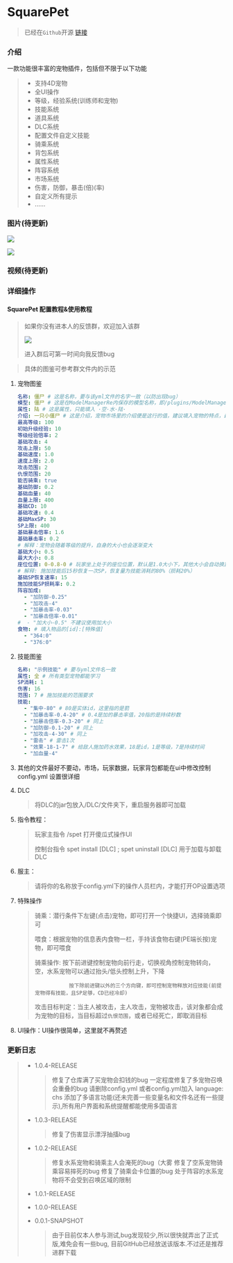 # SquarePet 

>已经在`Github`开源 [链接](https://github.com/iGxnon/SquarePet/)

### 介绍

一款功能很丰富的宠物插件，包括但不限于以下功能

   > + 支持4D宠物
   > + 全UI操作
   > + 等级，经验系统(训练师和宠物)
   > + 技能系统
   > + 道具系统
   > + DLC系统
   > + 配置文件自定义技能
   > + 骑乘系统
   > + 背包系统
   > + 属性系统
   > + 阵容系统
   > + 市场系统
   > + 伤害，防御，暴击(倍)(率)
   > + 自定义所有提示
   > + ......

### 图片(待更新)

![](https://z3.ax1x.com/2021/08/20/fXY9qP.png)

![](https://z3.ax1x.com/2021/08/20/fXYFIS.png)

### 视频(待更新)

### 详细操作

#### SquarePet 配置教程&使用教程

> 如果你没有进本人的反馈群，欢迎加入该群
>
> <a href="https://jq.qq.com/?_wv=1027&k=mpoZAnjX" alt="Latest release">
>  <img src="https://img.shields.io/badge/QQ-群-brightgreen">
> </a>
>
> 进入群后可第一时间向我反馈bug

> 具体的图鉴可参考群文件内的示范

1. 宠物图鉴

   ```yaml
   名称: 僵尸 # 这是名称，要与该yml文件的名字一致（以防出现bug）
   模型: 僵尸 # 这是在ModelManagerRe内保存的模型名称，即/plugins/ModelManagerRe/[文件夹名]
   属性: 陆 # 这是属性，只能填入 ·空·水·陆·
   介绍: 一只小僵尸 # 这是介绍，宠物市场里的介绍便是这行的值，建议填入宠物的特点，最高等级啥的
   最高等级: 100
   初始升级经验: 10
   等级经验倍率: 2
   基础攻击: 4
   攻击上限: 50
   基础速度: 1.0
   速度上限: 2.0
   攻击范围: 2
   仇恨范围: 20 
   能否骑乘: true
   基础防御: 0.2
   基础血量: 40
   血量上限: 400
   基础CD: 10
   基础攻速: 0.4
   基础MaxSP: 30
   SP上限: 400
   基础暴击倍率: 1.6
   基础暴击率: 0.2
   # 解释：宠物会随着等级的提升，自身的大小也会逐渐变大
   基础大小: 0.5
   最大大小: 0.8
   座位位置: 0-0.8-0 # 玩家坐上处于的座位位置，默认是1.0大小下，其他大小会自动换算
   # 解释: 施加技能后15秒恢复一次SP，恢复量为技能消耗的80%（损耗20%）
   基础SP恢复速率: 15
   施加技能SP损耗率: 0.2
   阵容加成:
     - "加防御-0.25"
     - "加攻击-4"
     - "加暴击率-0.03"
     - "加暴击倍率-0.01"
   #  - "加大小-0.5" 不建议使用加大小
   食物: # 填入物品的[id]:[特殊值]
     - "364:0"
     - "376:0"
   
   ```

2. 技能图鉴

   ```yaml
   名称: "示例技能" # 要与yml文件名一致
   属性: 全 # 所有类型宠物都能学习
   SP消耗: 1
   伤害: 16
   范围: 7 # 施加技能的范围要求
   技能:
     - "集中-80" # 80是实体id，这里指的是箭
     - "加暴击率-0.4-20" # 0.4是加的暴击率值，20指的是持续秒数
     - "加暴击倍率-0.3-20" # 同上
     - "加防御-0.1-20" # 同上
     - "加攻击-4-30" # 同上
     - "雷击" # 雷击1次
     - "效果-18-1-7" # 给敌人施加药水效果，18是id，1是等级，7是持续时间
     - "加血量-4"
   ```

3. 其他的文件最好不要动，市场，玩家数据，玩家背包都能在ui中修改控制 config.yml 设置很详细

4. DLC

   > 将DLC的jar包放入/DLC/文件夹下，重启服务器即可加载

5. 指令教程：
    > 玩家主指令 /spet 打开傻瓜式操作UI
    >
    > 控制台指令 spet install [DLC] ; spet uninstall [DLC] 用于加载与卸载DLC

6. 服主：

   > 请将你的名称放于config.yml下的操作人员栏内，才能打开OP设置选项

7. 特殊操作

   > 骑乘：潜行条件下左键(点击)宠物，即可打开一个快捷UI，选择骑乘即可
   >
   > 喂食：根据宠物的信息表内食物一栏，手持该食物右键(PE端长按)宠物，即可喂食
   >
   > 骑乘操作: 按下前进键控制宠物向前行走，切换视角控制宠物转向，空，水系宠物可以通过抬头/低头控制上升，下降
   >
   > 				按下除前进键以外的三个方向键，即可控制宠物释放对应技能(前提宠物得有技能，且SP足够，CD已经冷却)
   >
   > 攻击目标判定：当主人被攻击，主人攻击，宠物被攻击，该对象都会成为宠物的目标，当目标超过`仇恨范围`，或者已经死亡，即取消目标

8. UI操作：UI操作很简单，这里就不再赘述

### 更新日志

> + 1.0.4-RELEASE 
>
>   > 修复了仓库满了买宠物会扣钱的bug
>   > 一定程度修复了多宠物召唤会重叠的bug
>   > 请删除config.yml
>   > 或者config.yml加入 language: chs
>   > 添加了多语言功能(还未完善一些变量名和文件名还有一些提示),所有用户界面和系统提醒都能使用多国语言
>
> + 1.0.3-RELEASE
>
>   > 修复了伤害显示漂浮抽搐bug
>
> + 1.0.2-RELEASE
>
>   > 修复水系宠物和骑乘主人会淹死的bug（大雾
>   > 修复了空系宠物骑乘容易摔死的bug
>   > 修复了骑乘会卡位置的bug
>   > 处于阵容的水系宠物将不会受到召唤区域的限制
>
> + 1.0.1-RELEASE
>
> + 1.0.0-RELEASE
>
> + 0.0.1-SNAPSHOT
>
>   > 由于目前仅本人参与测试,bug发现较少,所以很快就弄出了正式版,难免会有一些bug, 目前GitHub已经放送该版本.不过还是推荐进群下载


